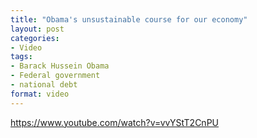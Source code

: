 ```yaml
---
title: "Obama's unsustainable course for our economy"
layout: post
categories:
- Video
tags:
- Barack Hussein Obama
- Federal government
- national debt
format: video
---
```


https://www.youtube.com/watch?v=vvYStT2CnPU